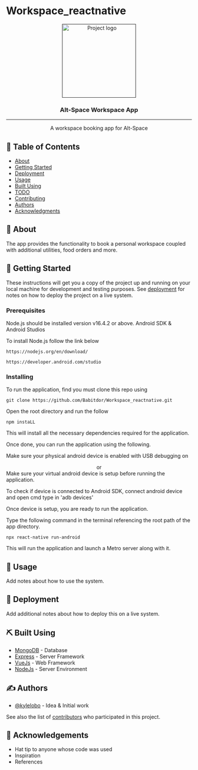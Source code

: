# Workspace_reactnative

<p align="center">
  <a href="" rel="noopener">
 <img width=200px height=200px src="https://upload.wikimedia.org/wikipedia/commons/thumb/a/a7/React-icon.svg/1200px-React-icon.svg.png" alt="Project logo"></a>
</p>

<h3 align="center">Alt-Space Workspace App</h3>

---

<p align="center"> A workspace booking app for Alt-Space
    <br> 
</p>

## 📝 Table of Contents
- [About](#about)
- [Getting Started](#getting_started)
- [Deployment](#deployment)
- [Usage](#usage)
- [Built Using](#built_using)
- [TODO](../TODO.md)
- [Contributing](../CONTRIBUTING.md)
- [Authors](#authors)
- [Acknowledgments](#acknowledgement)

## 🧐 About <a name = "about"></a>
The app provides the functionality to book a personal workspace coupled with additional utilities, food orders and more.

## 🏁 Getting Started <a name = "getting_started"></a>
These instructions will get you a copy of the project up and running on your local machine for development and testing purposes. See [deployment](#deployment) for notes on how to deploy the project on a live system.

### Prerequisites
Node.js should be installed version v16.4.2 or above.
Android SDK & Android Studios

To install Node.js follow the link below
```
https://nodejs.org/en/download/

https://developer.android.com/studio
```

### Installing
To run the application, find you must clone this repo using 
```
git clone https://github.com/Babitdor/Workspace_reactnative.git
```
Open the root directory and run the follow
```
npm instaLL
```
This will install all the necessary dependencies required for the application.

Once done, you can run the application using the following.

Make sure your physical android device is enabled with USB debugging on
<div align='center'>or</div>
Make sure your virtual android device is setup before running the application.

To check if device is connected to Android SDK, connect android device and open cmd type in 'adb devices'

Once device is setup, you are ready to run the application.

Type the following command in the terminal referencing the root path of the app directory.
```
npx react-native run-android
```
This will run the application and launch a Metro server along with it.

## 🎈 Usage <a name="usage"></a>
Add notes about how to use the system.

## 🚀 Deployment <a name = "deployment"></a>
Add additional notes about how to deploy this on a live system.

## ⛏️ Built Using <a name = "built_using"></a>
- [MongoDB](https://www.mongodb.com/) - Database
- [Express](https://expressjs.com/) - Server Framework
- [VueJs](https://vuejs.org/) - Web Framework
- [NodeJs](https://nodejs.org/en/) - Server Environment

## ✍️ Authors <a name = "authors"></a>
- [@kylelobo](https://github.com/kylelobo) - Idea & Initial work

See also the list of [contributors](https://github.com/kylelobo/The-Documentation-Compendium/contributors) who participated in this project.

## 🎉 Acknowledgements <a name = "acknowledgement"></a>
- Hat tip to anyone whose code was used
- Inspiration
- References
